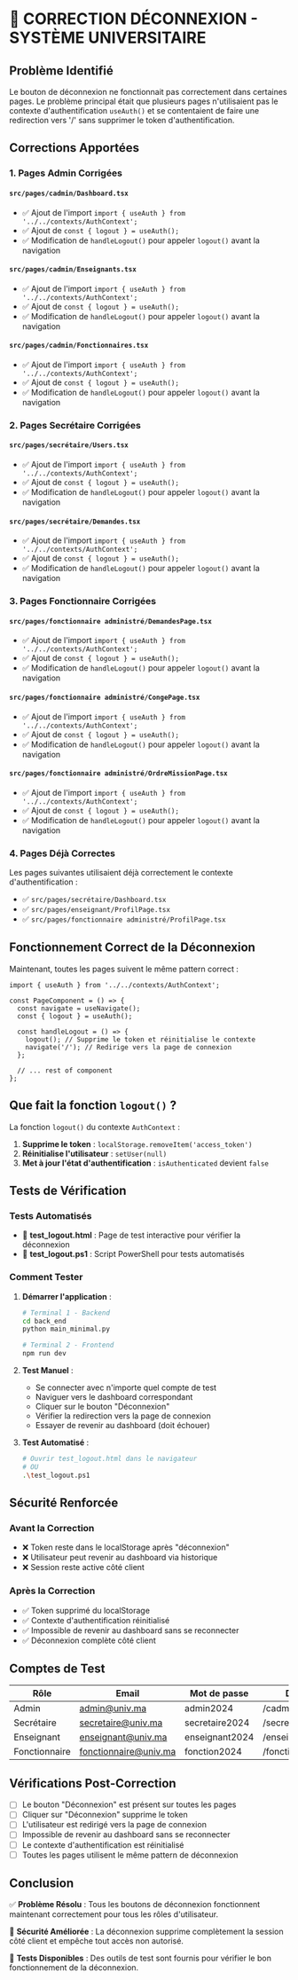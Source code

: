 # 🔐 CORRECTION DÉCONNEXION - SYSTÈME UNIVERSITAIRE

## Problème Identifié

Le bouton de déconnexion ne fonctionnait pas correctement dans certaines pages. Le problème principal était que plusieurs pages n'utilisaient pas le contexte d'authentification `useAuth()` et se contentaient de faire une redirection vers '/' sans supprimer le token d'authentification.

## Corrections Apportées

### 1. Pages Admin Corrigées

#### `src/pages/cadmin/Dashboard.tsx`
- ✅ Ajout de l'import `import { useAuth } from '../../contexts/AuthContext';`
- ✅ Ajout de `const { logout } = useAuth();`
- ✅ Modification de `handleLogout()` pour appeler `logout()` avant la navigation

#### `src/pages/cadmin/Enseignants.tsx`
- ✅ Ajout de l'import `import { useAuth } from '../../contexts/AuthContext';`
- ✅ Ajout de `const { logout } = useAuth();`
- ✅ Modification de `handleLogout()` pour appeler `logout()` avant la navigation

#### `src/pages/cadmin/Fonctionnaires.tsx`
- ✅ Ajout de l'import `import { useAuth } from '../../contexts/AuthContext';`
- ✅ Ajout de `const { logout } = useAuth();`
- ✅ Modification de `handleLogout()` pour appeler `logout()` avant la navigation

### 2. Pages Secrétaire Corrigées

#### `src/pages/secrétaire/Users.tsx`
- ✅ Ajout de l'import `import { useAuth } from '../../contexts/AuthContext';`
- ✅ Ajout de `const { logout } = useAuth();`
- ✅ Modification de `handleLogout()` pour appeler `logout()` avant la navigation

#### `src/pages/secrétaire/Demandes.tsx`
- ✅ Ajout de l'import `import { useAuth } from '../../contexts/AuthContext';`
- ✅ Ajout de `const { logout } = useAuth();`
- ✅ Modification de `handleLogout()` pour appeler `logout()` avant la navigation

### 3. Pages Fonctionnaire Corrigées

#### `src/pages/fonctionnaire administré/DemandesPage.tsx`
- ✅ Ajout de l'import `import { useAuth } from '../../contexts/AuthContext';`
- ✅ Ajout de `const { logout } = useAuth();`
- ✅ Modification de `handleLogout()` pour appeler `logout()` avant la navigation

#### `src/pages/fonctionnaire administré/CongePage.tsx`
- ✅ Ajout de l'import `import { useAuth } from '../../contexts/AuthContext';`
- ✅ Ajout de `const { logout } = useAuth();`
- ✅ Modification de `handleLogout()` pour appeler `logout()` avant la navigation

#### `src/pages/fonctionnaire administré/OrdreMissionPage.tsx`
- ✅ Ajout de l'import `import { useAuth } from '../../contexts/AuthContext';`
- ✅ Ajout de `const { logout } = useAuth();`
- ✅ Modification de `handleLogout()` pour appeler `logout()` avant la navigation

### 4. Pages Déjà Correctes

Les pages suivantes utilisaient déjà correctement le contexte d'authentification :
- ✅ `src/pages/secrétaire/Dashboard.tsx`
- ✅ `src/pages/enseignant/ProfilPage.tsx`
- ✅ `src/pages/fonctionnaire administré/ProfilPage.tsx`

## Fonctionnement Correct de la Déconnexion

Maintenant, toutes les pages suivent le même pattern correct :

```tsx
import { useAuth } from '../../contexts/AuthContext';

const PageComponent = () => {
  const navigate = useNavigate();
  const { logout } = useAuth();
  
  const handleLogout = () => {
    logout(); // Supprime le token et réinitialise le contexte
    navigate('/'); // Redirige vers la page de connexion
  };
  
  // ... rest of component
};
```

## Que fait la fonction `logout()` ?

La fonction `logout()` du contexte `AuthContext` :

1. **Supprime le token** : `localStorage.removeItem('access_token')`
2. **Réinitialise l'utilisateur** : `setUser(null)`
3. **Met à jour l'état d'authentification** : `isAuthenticated` devient `false`

## Tests de Vérification

### Tests Automatisés
- 📄 **test_logout.html** : Page de test interactive pour vérifier la déconnexion
- 📜 **test_logout.ps1** : Script PowerShell pour tests automatisés

### Comment Tester

1. **Démarrer l'application** :
   ```bash
   # Terminal 1 - Backend
   cd back_end
   python main_minimal.py
   
   # Terminal 2 - Frontend
   npm run dev
   ```

2. **Test Manuel** :
   - Se connecter avec n'importe quel compte de test
   - Naviguer vers le dashboard correspondant
   - Cliquer sur le bouton "Déconnexion"
   - Vérifier la redirection vers la page de connexion
   - Essayer de revenir au dashboard (doit échouer)

3. **Test Automatisé** :
   ```bash
   # Ouvrir test_logout.html dans le navigateur
   # OU
   .\test_logout.ps1
   ```

## Sécurité Renforcée

### Avant la Correction
- ❌ Token reste dans le localStorage après "déconnexion"
- ❌ Utilisateur peut revenir au dashboard via historique
- ❌ Session reste active côté client

### Après la Correction
- ✅ Token supprimé du localStorage
- ✅ Contexte d'authentification réinitialisé
- ✅ Impossible de revenir au dashboard sans se reconnecter
- ✅ Déconnexion complète côté client

## Comptes de Test

| Rôle | Email | Mot de passe | Dashboard |
|------|-------|--------------|-----------|
| Admin | admin@univ.ma | admin2024 | /cadmin/dashboard |
| Secrétaire | secretaire@univ.ma | secretaire2024 | /secretaire/dashboard |
| Enseignant | enseignant@univ.ma | enseignant2024 | /enseignant/profil |
| Fonctionnaire | fonctionnaire@univ.ma | fonction2024 | /fonctionnaire/profil |

## Vérifications Post-Correction

- [ ] Le bouton "Déconnexion" est présent sur toutes les pages
- [ ] Cliquer sur "Déconnexion" supprime le token
- [ ] L'utilisateur est redirigé vers la page de connexion
- [ ] Impossible de revenir au dashboard sans se reconnecter
- [ ] Le contexte d'authentification est réinitialisé
- [ ] Toutes les pages utilisent le même pattern de déconnexion

## Conclusion

✅ **Problème Résolu** : Tous les boutons de déconnexion fonctionnent maintenant correctement pour tous les rôles d'utilisateur.

🔐 **Sécurité Améliorée** : La déconnexion supprime complètement la session côté client et empêche tout accès non autorisé.

🧪 **Tests Disponibles** : Des outils de test sont fournis pour vérifier le bon fonctionnement de la déconnexion.
